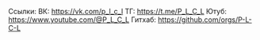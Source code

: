 Ссылки:
ВК: https://vk.com/p_l_c_l
ТГ: https://t.me/P_L_C_L
Ютуб: https://www.youtube.com/@P_L_C_L
Гитхаб: https://github.com/orgs/P-L-C-L
